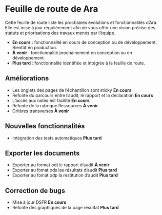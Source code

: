 # Feuille de route de Ara

Cette feuille de route liste les prochaines évolutions et fonctionnalités d’Ara. Elle est mise à jour régulièrement afin de vous offrir une vision précise des statuts et priorisations des travaux menés par l’équipe.

* **En cours** : fonctionnalité en cours de conception ou de développement. Bientôt en production.
* **À venir** : fonctionnalité prochainement en conception ou en développement.
* **Plus tard** : fonctionnalité identifiée et intégrée à la feuille de route.

## Améliorations

- Les onglets des pages de l’échantillon sont sticky **En cours**
- Refonte du parcours entre l’audit, le rapport et la déclaration **En cours**
- L’accès aux notes est facilité **En cours**
- Refonte de la rubrique Ressources **À venir**
- Critères transverses **À venir**
  
## Nouvelles fonctionnalités

- Intégration des tests automatiques **Plus tard**

## Exporter les documents

- Exporter au format odt le rapport d’audit **À venir**
- Exporter au fomat ods les résultats d’audit **Plus tard**
- Exporter au fomat odp la restitution d’audit **Plus tard**

## Correction de bugs

- Mise à jour DSFR **En cours**
- Refonte des graphiques de la page résultat **Plus tard**
